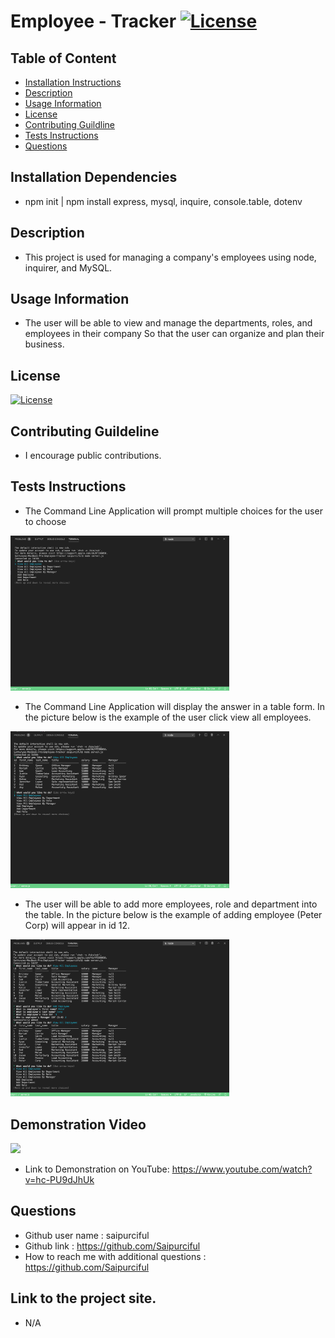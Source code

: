 

# Employee - Tracker [![License](https://img.shields.io/badge/License-MIT%201.0-lightblue.svg)](https://www.boost.org/LICENSE_1_0.txt)


## Table of Content

* [Installation Instructions](#Installation-Instruction)
* [Description](#Description )
* [Usage Information](#Usage-Information)
* [License](#License)
* [Contributing Guildline](#Contributing-Guildline)
* [Tests Instructions](#Tests-Instructions)
* [Questions](#Questions)



## Installation Dependencies
* npm init | npm install express, mysql, inquire, console.table, dotenv


## Description
* This project is used for managing a company's employees using node, inquirer, and MySQL.



## Usage Information
* The user will be able to view and manage the departments, roles, and employees in their company
So that the user can organize and plan their business.



## License
[![License](https://img.shields.io/badge/License-MIT%201.0-lightblue.svg)](https://www.boost.org/LICENSE_1_0.txt)

## Contributing Guildeline
* I encourage public contributions.


## Tests Instructions
* The Command Line Application will prompt multiple choices for the user to choose <br>
<img src="pictures/1st.png" style="width: 350px;">


* The Command Line Application will display the answer in a table form. In the picture below is the example of the user click view all employees.<br>
<img src="pictures/viewall.png" style="width: 350px;">


* The user will be able to add more employees, role and department into the table. In the picture below is the example of adding employee (Peter Corp) will appear in id 12. <br>
<img src="pictures/addem.png" style="width: 350px;">

## Demonstration Video
![](https://media.giphy.com/media/HkRm0ZmUiV5TcW6s8c/giphy.gif) 




* Link to Demonstration on YouTube: https://www.youtube.com/watch?v=hc-PU9dJhUk




## Questions

  * Github user name :   saipurciful
  * Github link : https://github.com/Saipurciful
  * How to reach me with additional questions : https://github.com/Saipurciful

## Link to the project site. 
* N/A

